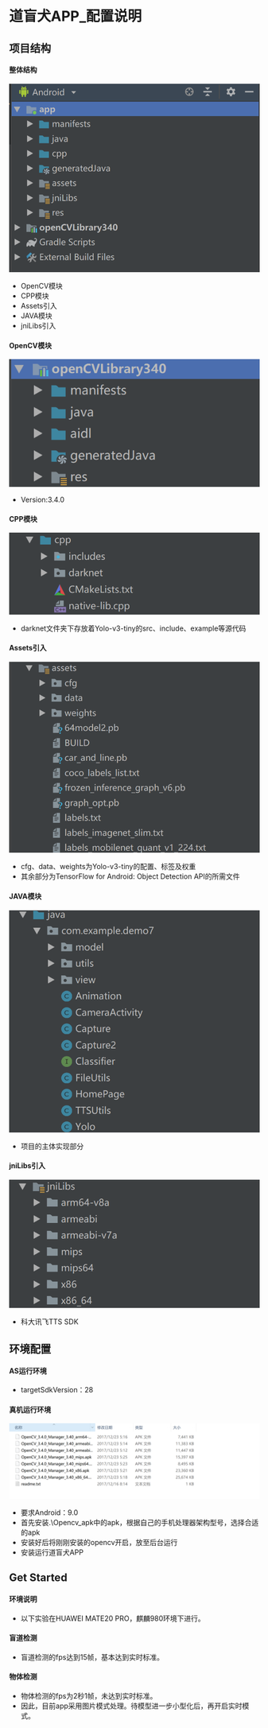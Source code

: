 # 道盲犬APP_配置说明
## 项目结构
#### 整体结构
![structure_1](.\项目文档--必看\image\structure_1.png)
- OpenCV模块
- CPP模块
- Assets引入
- JAVA模块
- jniLibs引入
#### OpenCV模块
![structure_2](.\项目文档--必看\image\structure_2.png)
- Version:3.4.0
#### CPP模块
![structure_3](.\项目文档--必看\image\structure_3.png)
- darknet文件夹下存放着Yolo-v3-tiny的src、include、example等源代码
#### Assets引入
![structure_4](.\项目文档--必看\image\structure_4.png)
- cfg、data、weights为Yolo-v3-tiny的配置、标签及权重
- 其余部分为TensorFlow for Android: Object Detection API的所需文件
#### JAVA模块
![structure_5](.\项目文档--必看\image\structure_5.png)
- 项目的主体实现部分
#### jniLibs引入
![structure_6](.\项目文档--必看\image\structure_6.png)
- 科大讯飞TTS SDK
## 环境配置
#### AS运行环境
- targetSdkVersion：28
#### 真机运行环境
![opencv](.\项目文档--必看\image\opencv.png)
-   要求Android：9.0
-   首先安装.\Opencv_apk中的apk，根据自己的手机处理器架构型号，选择合适的apk
-   安装好后将刚刚安装的opencv开启，放至后台运行
-   安装运行道盲犬APP 
## Get Started
#### 环境说明
- 以下实验在HUAWEI MATE20 PRO，麒麟980环境下进行。
#### 盲道检测
- 盲道检测的fps达到15帧，基本达到实时标准。
#### 物体检测
- 物体检测的fps为2秒1帧，未达到实时标准。
- 因此，目前app采用图片模式处理。待模型进一步小型化后，再开启实时模式。